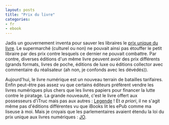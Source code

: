 ```yaml
---
layout: posts
title: "Prix du livre"
categories:
- fr
- ebook
---
```


Jadis un gouvernement inventa pour sauver les libraires le [prix unique du livre](http://fr.wikipedia.org/wiki/Prix_unique_du_livre). Le supermarché (culturel ou non) ne pouvait ainsi pas étouffer le petit libraire par des prix contre lesquels ce dernier ne pouvait combattre. Par contre, diverses éditions d'un même livre peuvent avoir des prix différents (grands formats, livres de poche, éditions de luxe ou éditions collector avec commentaire du réalisateur (ah non, je confonds avec les dévédés)).

Aujourd'hui, le livre numérique est un nouveau terrain de batailles tarifaires. Enfin peut-être pas assez vu que certains éditeurs préfèrent vendre les livres numériques plus chers que les livres papiers pour financer la lutte contre le piratage. La grande nouveauté, c'est le livre offert aux possesseurs d'iTruc mais pas aux autres : [Legende](http://bragelonne-le-blog.fantasyblog.fr/post/2/6621) ! Et *a priori*, il ne s'agit même pas d'éditions différentes vu que iBooks lit les ePub comme ma liseuse à moi. Mais je croyais que les parlementaires avaient étendu la loi du prix unique aux livres numériques : [JO](http://www.legifrance.gouv.fr/affichTexte.do?cidTexte=JORFTEXT000024079563&fastPos=1&fastReqId=188551743&categorieLien=id&oldAction=rechTexte).
